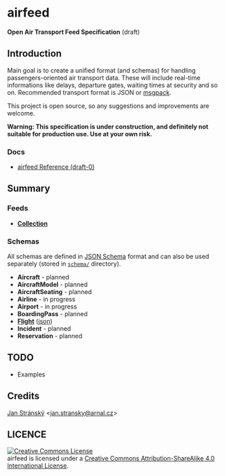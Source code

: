 # airfeed
**Open Air Transport Feed Specification** (draft)

## Introduction
Main goal is to create a unified format (and schemas) for handling passengers-oriented air transport data. These will include real-time informations like delays, departure gates, waiting times at security and so on. Recommended transport format is JSON or [msgpack](http://msgpack.org).

This project is open source, so any suggestions and improvements are welcome.

**Warning: This specification is under construction, and definitely not suitable for production use. Use at your own risk.**

### Docs
- [airfeed Reference (draft-0)](Reference.md)

## Summary

### Feeds
- **[Collection](Reference.md#collection)**

### Schemas
All schemas are defined in [JSON Schema](http://json-schema.org) format and can also be used separately (stored in [`schema/`](/schema) directory).

- **Aircraft** - planned
- **AircraftModel** - planned
- **AircraftSeating** - planned
- **Airline** - in progress
- **Airport** - in progress
- **BoardingPass** - planned
- **[Flight](Reference.md#flight)** ([json](/schema/flight.json))
- **Incident** - planned
- **Reservation** - planned

## TODO
- Examples

## Credits

[Jan Stránský](https://github.com/burningtree) &lt;<jan.stransky@arnal.cz>&gt;

## LICENCE

<a rel="license" href="http://creativecommons.org/licenses/by-sa/4.0/"><img alt="Creative Commons License" style="border-width:0" src="https://i.creativecommons.org/l/by-sa/4.0/88x31.png" /></a><br /><span xmlns:dct="http://purl.org/dc/terms/" property="dct:title">airfeed</span> is licensed under a <a rel="license" href="http://creativecommons.org/licenses/by-sa/4.0/">Creative Commons Attribution-ShareAlike 4.0 International License</a>.

